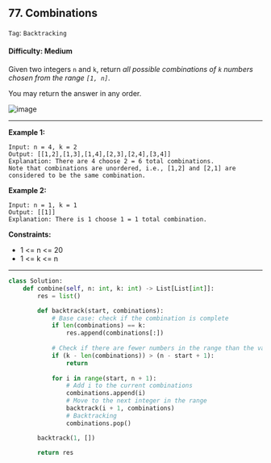 ## 77. Combinations

```Tag```: ```Backtracking```

#### Difficulty: Medium

Given two integers ```n``` and ```k```, return _all possible combinations of ```k``` numbers chosen from the range ```[1, n]```_.

You may return the answer in any order.

![image](https://user-images.githubusercontent.com/35042430/217675739-5967864c-92e5-4c66-b22c-0122a87a71dc.png)

---

__Example 1:__
```
Input: n = 4, k = 2
Output: [[1,2],[1,3],[1,4],[2,3],[2,4],[3,4]]
Explanation: There are 4 choose 2 = 6 total combinations.
Note that combinations are unordered, i.e., [1,2] and [2,1] are considered to be the same combination.
```

__Example 2:__
```
Input: n = 1, k = 1
Output: [[1]]
Explanation: There is 1 choose 1 = 1 total combination.
```

__Constraints:__

- 1 <= n <= 20
- 1 <= k <= n

---

```Python
class Solution:
    def combine(self, n: int, k: int) -> List[List[int]]:
        res = list()

        def backtrack(start, combinations):
            # Base case: check if the combination is complete
            if len(combinations) == k:
                res.append(combinations[:])
                
            # Check if there are fewer numbers in the range than the vacant spots needed to fill up to kth length input, ignore
            if (k - len(combinations)) > (n - start + 1):
                return
            
            for i in range(start, n + 1):
                # Add i to the current combinations
                combinations.append(i)
                # Move to the next integer in the range
                backtrack(i + 1, combinations)
                # Backtracking
                combinations.pop()

        backtrack(1, [])

        return res

```
